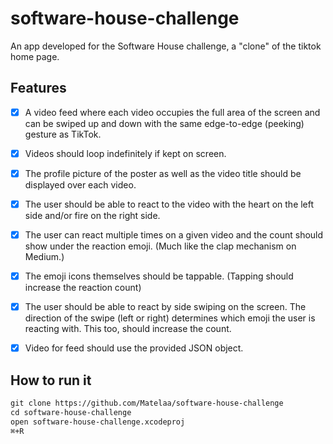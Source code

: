 # software-house-challenge
An app developed for the Software House challenge, a "clone" of the tiktok home page.


## Features
* [X] A video feed where each video occupies the full area of the screen and can be swiped up and down with the same edge-to-edge (peeking) gesture as TikTok.
* [X] Videos should loop indefinitely if kept on screen.
* [X] The profile picture of the poster as well as the video title should be displayed over each video.
* [X] The user should be able to react to the video with the heart on the left side and/or fire on the right side.
* [X] The user can react multiple times on a given video and the count should show under the reaction emoji. (Much like the clap mechanism on Medium.)
* [X] The emoji icons themselves should be tappable. (Tapping should increase the reaction count)
* [X] The user should be able to react by side swiping on the screen. The direction of the swipe (left or right) determines which emoji the user is reacting with. This too, should increase the count.
* [X] Video for feed should use the provided JSON object.


## How to run it
```markdown
git clone https://github.com/Matelaa/software-house-challenge
cd software-house-challenge
open software-house-challenge.xcodeproj
⌘+R
```
